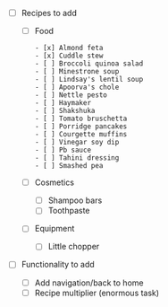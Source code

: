 - [ ] Recipes to add

  - [ ] Food

        - [x] Almond feta
        - [x] Cuddle stew
        - [ ] Broccoli quinoa salad
        - [ ] Minestrone soup
        - [ ] Lindsay's lentil soup
        - [ ] Apoorva's chole
        - [ ] Nettle pesto
        - [ ] Haymaker
        - [ ] Shakshuka
        - [ ] Tomato bruschetta
        - [ ] Porridge pancakes
        - [ ] Courgette muffins
        - [ ] Vinegar soy dip
        - [ ] Pb sauce
        - [ ] Tahini dressing
        - [ ] Smashed pea

  - [ ] Cosmetics

    - [ ] Shampoo bars
    - [ ] Toothpaste

  - [ ] Equipment
    - [ ] Little chopper

- [ ] Functionality to add
  - [ ] Add navigation/back to home
  - [ ] Recipe multiplier (enormous task)
